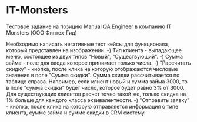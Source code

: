 # IT-Monsters
Тестовое задание на позицию Manual QA Engineer в компанию IT Monsters (ООО Финтех-Гид)

Необходимо написать негативные тест кейсы для функционала, который представлен на изображении.
-) Тип клиента - выпадающее меню, состоящее из двух типов "Новый", "Существующий".
-) Сумма займа - поле для ввода которое принимает только числа.
-) "Рассчитать скидку" - кнопка, после клика на которую отображаются числовые значения в поле "Сумма скидки". 
Сумма скидки рассчитывается по таблице справа. Например, если клиент новый и сумма займа 3000, то в поле "сумма скидки" будет число, которое будет равно 3% от 3000. Для существующих клиентов расчет точно такой же, только скидка на 1% больше для каждого класса эквивалентности. 
-) "Отправить заявку" - кнопка, после клика на которую отправляется информация о типе клиента, сумме займа и сумме скидки в CRM систему.
